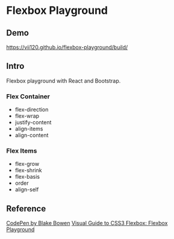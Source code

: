 # Flexbox Playground

## Demo
https://vii120.github.io/flexbox-playground/build/

## Intro

Flexbox playground with React and Bootstrap.

### Flex Container
- flex-direction
- flex-wrap
- justify-content
- align-items
- align-content

### Flex Items
- flex-grow
- flex-shrink
- flex-basis
- order
- align-self

## Reference
[CodePen by Blake Bowen](https://codepen.io/osublake/full/dMLQJr)
[Visual Guide to CSS3 Flexbox: Flexbox Playground](https://demos.scotch.io/visual-guide-to-css3-flexbox-flexbox-playground/demos/)
